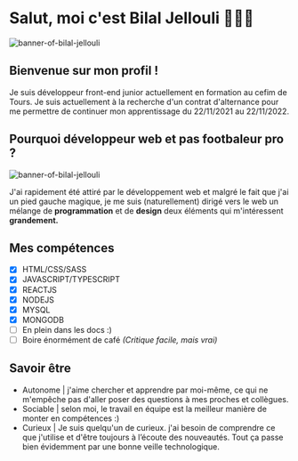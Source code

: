 # Salut, moi c'est Bilal Jellouli 👨🏻‍💻

<img src="https://zupimages.net/up/21/37/dj7y.png" alt="banner-of-bilal-jellouli" >

## Bienvenue sur mon profil !

Je suis développeur front-end junior actuellement en formation au cefim de Tours. 
Je suis actuellement à la recherche d'un contrat d'alternance pour me permettre de continuer mon apprentissage du 22/11/2021 au 22/11/2022. 

## Pourquoi développeur web et pas footbaleur pro ?

<img align="center" src="https://thumbs.gfycat.com/AchingIdolizedLaughingthrush-size_restricted.gif" alt="banner-of-bilal-jellouli" >

J'ai rapidement été attiré par le développement web et malgré le fait que j'ai un pied gauche magique, je me suis (naturellement) dirigé vers le web un mélange de **programmation** et
de **design** deux éléments qui m'intéressent **grandement.**

## Mes compétences 

  - [x] HTML/CSS/SASS
  - [x] JAVASCRIPT/TYPESCRIPT
  - [x] REACTJS
  - [x] NODEJS
  - [x] MYSQL
  - [X] MONGODB 
  - [ ] En plein dans les docs :) 
  - [ ] Boire énormément de café *(Critique facile, mais vrai)*
 
## Savoir être 
  - Autonome | j'aime chercher et apprendre par moi-même, ce qui ne m'empêche pas d'aller poser des questions à mes proches et collègues. 
  - Sociable | selon moi, le travail en équipe est la meilleur manière de monter en compétences :)
  - Curieux  | Je suis quelqu'un de curieux. j'ai besoin de comprendre ce que j'utilise et d'être toujours à l’écoute des nouveautés. Tout ça passe bien             évidemment par une bonne veille technologique.


